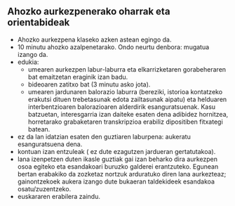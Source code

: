 ## Ahozko aurkezpenerako oharrak eta orientabideak

+ Ahozko aurkezpena klaseko azken astean egingo da.
+ 10 minutu ahozko azalpenetarako. Ondo neurtu denbora: mugatua izango da.
+ edukia:
	* umearen aurkezpen labur-laburra eta elkarrizketaren gorabeheraren bat
emaitzetan eraginik izan badu.
	* bideoaren zatitxo bat (3 minutu asko jota).
	* umearen jardunaren balorazio laburra (bereziki, istorioa kontatzeko erakutsi dituen trebetasunak edota zailtasunak aipatu) eta helduaren interbentzioaren balorazioaren alderdirik esanguratsuenak. Kasu batzuetan, interesgarria izan daiteke esaten dena adibidez hornitzea, horretarako grabaketaren transkripzioa erabiliz dipositiben fitxategi batean.
+ ez da lan idatzian esaten den guztiaren laburpena: aukeratu esanguratsuena dena.
+ kontuan izan entzuleak ( ez dute ezagutzen jardueran gertatutakoa).
+ lana izenpetzen duten ikasle guztiak gai izan beharko dira aurkezpen osoa egiteko eta esandakoari buruzko galderei erantzuteko. Egunean bertan erabakiko da zozketaz nortzuk arduratuko diren lana aurkezteaz; gainontzekoek aukera izango dute bukaeran taldekideek esandakoa osatu/zuzentzeko.
+ euskararen erabilera zaindu.
